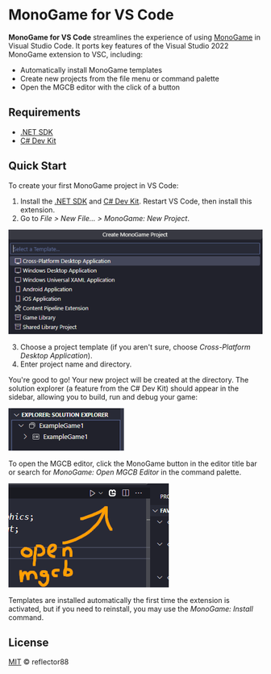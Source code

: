 # MonoGame for VS Code

**MonoGame for VS Code** streamlines the experience of using [MonoGame](https://github.com/MonoGame/MonoGame) in Visual Studio Code. It ports key features of the Visual Studio 2022 MonoGame extension to VSC, including:

- Automatically install MonoGame templates
- Create new projects from the file menu or command palette
- Open the MGCB editor with the click of a button

## Requirements

 - [.NET SDK](https://dotnet.microsoft.com/en-us/download)
 - [C# Dev Kit](https://marketplace.visualstudio.com/items?itemName=ms-dotnettools.csdevkit)

## Quick Start
To create your first MonoGame project in VS Code:

1. Install the [.NET SDK](https://dotnet.microsoft.com/en-us/download) and [C# Dev Kit](https://marketplace.visualstudio.com/items?itemName=ms-dotnettools.csdevkit). Restart VS Code, then install this extension.
2. Go to *File > New File... > MonoGame: New Project*.

![New Project](images/tutorial1.png)

3. Choose a project template (if you aren't sure, choose *Cross-Platform Desktop Application*).
4. Enter project name and directory.

You're good to go! Your new project will be created at the directory. The solution explorer (a feature from the C# Dev Kit) should appear in the sidebar, allowing you to build, run and debug your game:

![Solution Explorer](images/tutorial2.png)

To open the MGCB editor, click the MonoGame button in the editor title bar or search for *MonoGame: Open MGCB Editor* in the command palette.

![MGCB Button](images/tutorial3.png)

Templates are installed automatically the first time the extension is activated, but if you need to reinstall, you may use the *MonoGame: Install* command.

## License
[MIT](LICENSE.md) © reflector88